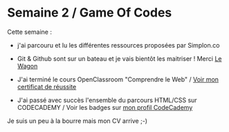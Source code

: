 # Semaine 2 / Game Of Codes

Cette semaine :
* j'ai parcouru et lu les différentes ressources proposées par Simplon.co
* Git & Github sont sur un bateau et je vais bientôt les maitriser ! Merci [Le Wagon](http://www.youtube.com/watch?v=V6Zo68uQPqE) 
* J'ai terminé le cours OpenClassroom "Comprendre le Web" / [Voir mon certificat de réussite](http://openclassrooms.com/course-certificates/71938152)

* J'ai passé avec succès l'ensemble du parcours HTML/CSS sur CODECADEMY / Voir les badges sur [mon profil CodeCademy](https://www.codecademy.com/fr/users/ftilliere/achievements)

Je suis un peu à la bourre mais mon CV arrive ;-)
